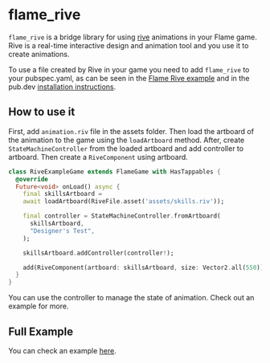 # flame_rive

`flame_rive` is a bridge library for using [rive](https://rive.app/) animations in your Flame game.
Rive is a real-time interactive design and animation tool and you use it to create animations.

To use a file created by Rive in your game you need to add `flame_rive` to your pubspec.yaml, as can
be seen in the
[Flame Rive example](https://github.com/flame-engine/flame/tree/main/packages/flame_rive/example)
and in the pub.dev [installation instructions](https://pub.dev/packages/flame_rive).


## How to use it

First, add `animation.riv` file in the assets folder. Then load the artboard of the animation to the
game using the `loadArtboard` method. After, create `StateMachineController` from the loaded
artboard and add controller to artboard. Then create a `RiveComponent` using artboard.

```dart
class RiveExampleGame extends FlameGame with HasTappables {
  @override
  Future<void> onLoad() async {
    final skillsArtboard =
    await loadArtboard(RiveFile.asset('assets/skills.riv'));

    final controller = StateMachineController.fromArtboard(
      skillsArtboard,
      "Designer's Test",
    );

    skillsArtboard.addController(controller!);

    add(RiveComponent(artboard: skillsArtboard, size: Vector2.all(550)));
  }
}
```

You can use the controller to manage the state of animation. Check out an example for more.


## Full Example

You can check an example
[here](https://github.com/flame-engine/flame/tree/main/packages/flame_rive/example).

